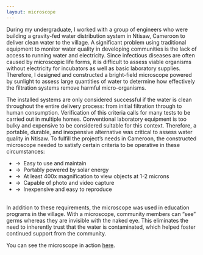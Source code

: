 ```yaml
---
layout: microscope
---
```


During my undergraduate, I worked with a group of engineers who were building a gravity-fed water distribution system in Ntisaw, Cameroon to deliver clean water to the village. A significant problem using traditional equipment to monitor water quality in developing communities is the lack of access to running water and electricity. Since infectious diseases are often caused by microscopic life forms, it is difficult to assess viable organisms without electricity for incubators as well as basic laboratory supplies. Therefore, I designed and constructed a bright-field microscope powered by sunlight to assess large quantities of water to determine how effectively the filtration systems remove harmful micro-organisms.

The installed systems are only considered successful if the water is clean throughout the entire delivery process: from initial filtration through to human consumption. Verification of this criteria calls for many tests to be carried out in multiple homes. Conventional laboratory equipment is too bulky and expensive to be considered suitable for this context. Therefore, a portable, durable, and inexpensive alternative was critical to assess water quality in Ntisaw. To fulfill the project’s needs in Cameroon, the constructed microscope needed to satisfy certain criteria to be operative in these circumstances:
-	&rarr;&nbsp; Easy to use and maintain
-	&rarr;&nbsp; Portably powered by solar energy
-	&rarr;&nbsp; At least 400x magnification to view objects at 1-2 microns
-	&rarr;&nbsp; Capable of photo and video capture
-	&rarr;&nbsp; Inexpensive and easy to reproduce
<br><br>

In addition to these requirements, the microscope was used in education programs in the village. With a microscope, community members can “see” germs whereas they are invisible with the naked eye. This eliminates the need to inherently trust that the water is contaminated, which helped foster continued support from the community.

You can see the microscope in action <a href="../projects/microscope_pics" target="_blank">here</a>.
